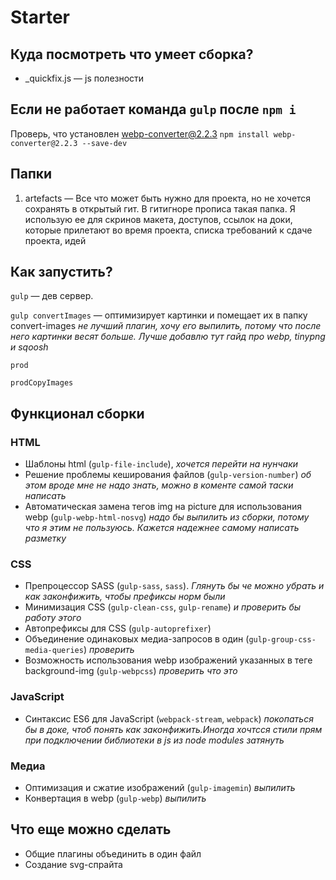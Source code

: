 # Starter

## Куда посмотреть что умеет сборка?
- _quickfix.js — js полезности

## Если не работает команда `gulp` после `npm i`
Проверь, что установлен webp-converter@2.2.3
`npm install webp-converter@2.2.3 --save-dev`

## Папки
1. artefacts — Все что может быть нужно для проекта, но не хочется сохранять в открытый гит. В гитигноре прописа такая папка. Я использую ее для скринов макета, доступов, ссылок на доки, которые прилетают во время проекта, списка требований к сдаче проекта, идей

## Как запустить?

`gulp` — дев сервер.

`gulp convertImages` — оптимизирует картинки и помещает их в папку convert-images
*не лучший плагин, хочу его выпилить, потому что после него картинки весят больше. Лучше добавлю тут гайд про webp, tinypng и sqoosh*

`prod`

`prodCopyImages`

## Функционал сборки

### HTML
- Шаблоны html (`gulp-file-include`), *хочется перейти на нунчаки*
- Решение проблемы кеширования файлов (`gulp-version-number`) *об этом вроде мне не надо знать, можно в коменте самой таски написать*
- Автоматическая замена тегов img на picture для использования webp (`gulp-webp-html-nosvg`)
*надо бы выпилить из сборки, потому что я этим не пользуюсь. Кажется надежнее самому написать разметку*

### CSS
- Препроцессор SASS (`gulp-sass`, `sass`). *Глянуть бы че можно убрать и как законфижить, чтобы префиксы норм были*
- Минимизация CSS (`gulp-clean-css`, `gulp-rename`) *и проверить бы работу этого*
- Автопрефиксы для CSS (`gulp-autoprefixer`)
- Объединение одинаковых медиа-запросов в один (`gulp-group-css-media-queries`) *проверить*
- Возможность использования webp изображений указанных в теге background-img (`gulp-webpcss`) *проверить что это*

### JavaScript
- Синтаксис ES6 для JavaScript (`webpack-stream`, `webpack`) *покопаться бы в доке, чтоб понять как законфижить.Иногда хочтсся стили прям при подключении библиотеки в js из node modules затянуть*

### Медиа
- Оптимизация и сжатие изображений (`gulp-imagemin`) *выпилить*
- Конвертация в webp (`gulp-webp`) *выпилить*

## Что еще можно сделать
- Общие плагины объединить в один файл
- Создание svg-спрайта
